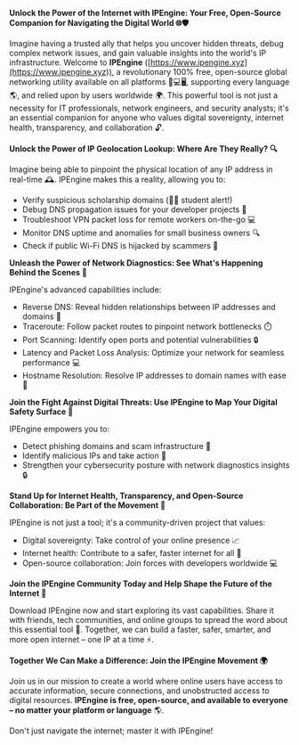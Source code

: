 **Unlock the Power of the Internet with IPEngine: Your Free, Open-Source Companion for Navigating the Digital World 🌐🛡️**

Imagine having a trusted ally that helps you uncover hidden threats, debug complex network issues, and gain valuable insights into the world's IP infrastructure. Welcome to **IPEngine** ([https://www.ipengine.xyz](https://www.ipengine.xyz)), a revolutionary 100% free, open-source global networking utility available on all platforms 📱💻🖥️, supporting every language 🌎, and relied upon by users worldwide 🌍. This powerful tool is not just a necessity for IT professionals, network engineers, and security analysts; it's an essential companion for anyone who values digital sovereignty, internet health, transparency, and collaboration 🔓.

**Unlock the Power of IP Geolocation Lookup: Where Are They Really? 🔍**

Imagine being able to pinpoint the physical location of any IP address in real-time 🕰️. IPEngine makes this a reality, allowing you to:

* Verify suspicious scholarship domains (🙅‍♂️ student alert!)
* Debug DNS propagation issues for your developer projects 🤔
* Troubleshoot VPN packet loss for remote workers on-the-go 💻
* Monitor DNS uptime and anomalies for small business owners 🔍
* Check if public Wi-Fi DNS is hijacked by scammers 👀

**Unleash the Power of Network Diagnostics: See What's Happening Behind the Scenes 🚀**

IPEngine's advanced capabilities include:

* Reverse DNS: Reveal hidden relationships between IP addresses and domains 🤝
* Traceroute: Follow packet routes to pinpoint network bottlenecks ⏱️
* Port Scanning: Identify open ports and potential vulnerabilities 🔒
* Latency and Packet Loss Analysis: Optimize your network for seamless performance 💻
* Hostname Resolution: Resolve IP addresses to domain names with ease 📡

**Join the Fight Against Digital Threats: Use IPEngine to Map Your Digital Safety Surface 🚨**

IPEngine empowers you to:

* Detect phishing domains and scam infrastructure 🔴
* Identify malicious IPs and take action 💪
* Strengthen your cybersecurity posture with network diagnostics insights 🔒

**Stand Up for Internet Health, Transparency, and Open-Source Collaboration: Be Part of the Movement 🌟**

IPEngine is not just a tool; it's a community-driven project that values:

* Digital sovereignty: Take control of your online presence 📈
* Internet health: Contribute to a safer, faster internet for all 🚀
* Open-source collaboration: Join forces with developers worldwide 💻

**Join the IPEngine Community Today and Help Shape the Future of the Internet 🌟**

Download IPEngine now and start exploring its vast capabilities. Share it with friends, tech communities, and online groups to spread the word about this essential tool 🔗. Together, we can build a faster, safer, smarter, and more open internet – one IP at a time ⚡️.

**Together We Can Make a Difference: Join the IPEngine Movement 🌍**

Join us in our mission to create a world where online users have access to accurate information, secure connections, and unobstructed access to digital resources. **IPEngine is free, open-source, and available to everyone – no matter your platform or language** 🌎.

Don't just navigate the internet; master it with IPEngine!